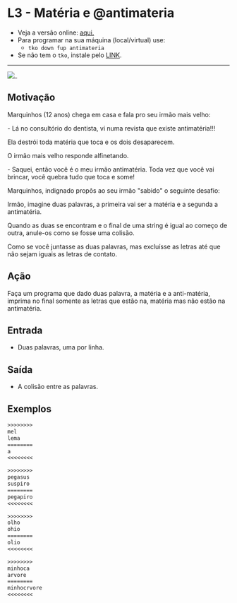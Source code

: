 # L3 - Matéria e @antimateria

- Veja a versão online: [aqui.](https://github.com/qxcodefup/arcade/blob/master/base/antimateria/Readme.md)
- Para programar na sua máquina (local/virtual) use:
  - `tko down fup antimateria`
- Se não tem o `tko`, instale pelo [LINK](https://github.com/senapk/tko).

---

![_](https://raw.githubusercontent.com/qxcodefup/arcade/master/base/antimateria/cover.jpg)

## Motivação

Marquinhos (12 anos) chega em casa e fala pro seu irmão mais velho:

\- Lá no consultório do dentista, vi numa revista que existe antimatéria!!!

Ela destrói toda matéria que toca e os dois desaparecem.

O irmão mais velho responde alfinetando.

\- Saquei, então você é o meu irmão antimatéria. Toda vez que você vai brincar, você quebra tudo que toca e some!

Marquinhos, indignado propôs ao seu irmão "sabido" o seguinte desafio:

Irmão, imagine duas palavras, a primeira vai ser a matéria e a segunda a antimatéria.

Quando as duas se encontram e o final de uma string é igual ao começo de outra, anule-os como se fosse uma colisão.

Como se você juntasse as duas palavras, mas excluísse as letras até que não sejam iguais as letras de contato.  

## Ação

Faça um programa que dado duas palavra, a matéria e a anti-matéria, imprima no final somente as letras que estão na, matéria mas não estão na antimatéria.

## Entrada

- Duas palavras, uma por linha.

## Saída

- A colisão entre as palavras.  

## Exemplos

``` txt
>>>>>>>>  
mel
lema
========
a
<<<<<<<<

>>>>>>>>  
pegasus
suspiro
========
pegapiro
<<<<<<<<

>>>>>>>>  
olho
ohio
========  
olio
<<<<<<<<

>>>>>>>>
minhoca
arvore
========
minhocrvore
<<<<<<<<
```
